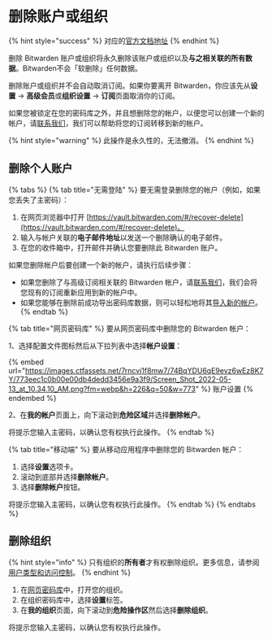 # 删除账户或组织

{% hint style="success" %}
对应的[官方文档地址](https://bitwarden.com/help/article/delete-your-account/)
{% endhint %}

删除 Bitwarden 账户或组织将永久删除该账户或组织以及**与之相关联的所有数据**。Bitwarden不会「软删除」任何数据。

删除账户或组织并不会自动取消订阅。如果你要离开 Bitwarden，你应该先从**设置** → **高级会员**或**组织设置** → **订阅**页面取消你的订阅。

如果您被锁定在您的密码库之外，并且想删除您的帐户，以便您可以创建一个新的帐户，请[联系我们](https://bitwarden.com/contact/)，我们可以帮助将您的订阅转移到新的帐户。

{% hint style="warning" %}
此操作是永久性的，无法撤消。
{% endhint %}

## 删除个人账户 <a href="#delete-your-personal-account" id="delete-your-personal-account"></a>

{% tabs %}
{% tab title="无需登陆" %}
要无需登录删除您的帐户（例如，如果您丢失了主密码）：

1. 在网页浏览器中打开 [https://vault.bitwarden.com/#/recover-delete](https://vault.bitwarden.com/#/recover-delete)。
2. 输入与帐户关联的**电子邮件地址**以发送一个删除确认的电子邮件。
3. 在您的收件箱中，打开邮件并确认您要删除此 Bitwarden 账户。

如果您删除帐户后要创建一个新的帐户，请执行后续步骤：

* 如果您删除了与高级订阅相关联的 Bitwarden 帐户，请[联系我们](https://bitwarden.com/contact/)，我们会将您现有的订阅重新应用到新的帐户中。
* 如果您能够在删除前成功导出密码库数据，则可以轻松地将其[导入新的帐户](../import-export/import-data-to-your-vault.md)。
{% endtab %}

{% tab title="网页密码库" %}
要从网页密码库中删除您的 Bitwarden 帐户：

1、选择配置文件图标然后从下拉列表中选择**帐户设置**：

{% embed url="https://images.ctfassets.net/7rncvj1f8mw7/74BqYDU6qE9evz6wEz8K7Y/773eec1c0b00e00db4dedd3456e9a3f9/Screen_Shot_2022-05-13_at_10.34.10_AM.png?fm=webp&h=226&q=50&w=773" %}
账户设置
{% endembed %}

2、在**我的帐户**页面上，向下滚动到**危险区域**并选择**删除帐户**。

将提示您输入主密码，以确认您有权执行此操作。
{% endtab %}

{% tab title="移动端" %}
要从移动应用程序中删除您的 Bitwarden 帐户：

1. 选择**设置**选项卡。
2. 滚动到底部并选择**删除帐户**。
3. 选择**删除帐户**按钮。

将提示您输入主密码，以确认您有权执行此操作。
{% endtab %}
{% endtabs %}

## 删除组织 <a href="#delete-an-organization" id="delete-an-organization"></a>

{% hint style="info" %}
只有组织的**所有者**才有权删除组织。更多信息，请参阅[用户类型和访问控制](../admin-console/user-management/member-roles-and-permissions.md)。
{% endhint %}

1. 在[网页密码库](https://vault.bitwarden.com/)中，打开您的组织。
2. 在组织密码库中，选择**设置**标签。
3. 在**我的组织**页面，向下滚动到**危险操作区**然后选择**删除组织**。

将提示您输入主密码，以确认您有权执行此操作。
